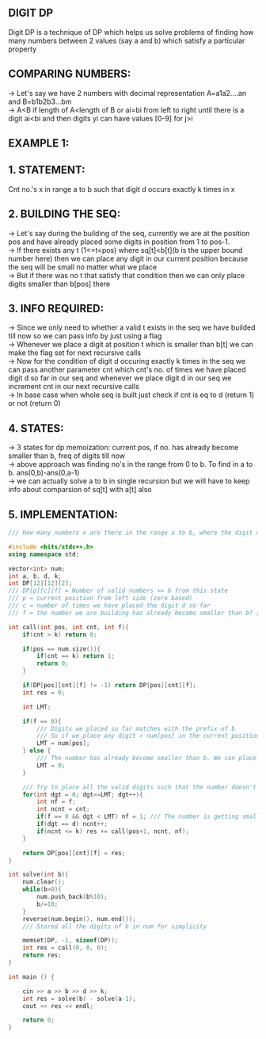 **DIGIT DP**
---

Digit DP is a technique of DP which helps us solve problems of finding how many numbers between 2 values (say a and b) which satisfy a particular property

**COMPARING NUMBERS:**
--
-> Let's say we have 2 numbers with decimal representation A=a1a2....an and B=b1b2b3...bm\
-> A<B if length of A<length of B or ai=bi from left to right until there is a digit ai<bi and then digits yi can have values [0-9] for j>i

**EXAMPLE 1:**
--
**1. STATEMENT:**
--
Cnt no.'s x in range a to b such that digit d occurs exactly k times in x 

**2. BUILDING THE SEQ:**
--
-> Let's say during the building of the seq, currently we are at the position pos and have already placed some digits in position from 1 to pos-1.\
-> If there exists any t (1<=t<pos) where sq[t]<b[t](b is the upper bound number here) then we can place any digit in our current position because the seq will be small no matter what we place\
-> But if there was no t that satisfy that condition then we can only place digits smaller than b[pos] there

**3. INFO REQUIRED:**
--
-> Since we only need to whether a valid t exists in the seq we have builded till now so we can pass info by just using a flag\
-> Whenever we place a digit at position t which is smaller than b[t] we can make the flag set for next recursive calls\
-> Now for the condition of digit d occuring exactly k times in the seq we can pass another parameter cnt which cnt's no. of times we have placed digit d so far in our seq and whenever we place digit d in our seq we increment cnt in our next recursive calls\
-> In base case when whole seq is built just check if cnt is eq to d (return 1) or not (return 0)

**4. STATES:**
--
-> 3 states for dp memoization: current pos, if no. has already become smaller than b, freq of digits till now\
-> above approach was finding no's in the range from 0 to b. To find in a to b. ans(0,b)-ans(0,a-1)\
-> we can actually solve a to b in single recursion but we will have to keep info about comparsion of sq[t] with a[t] also

**5. IMPLEMENTATION:**
--
```cpp
/// How many numbers x are there in the range a to b, where the digit d occurs exactly k times in x?

#include <bits/stdc++.h>
using namespace std;

vector<int> num;
int a, b, d, k;
int DP[12][12][2];
/// DP[p][c][f] = Number of valid numbers <= b from this state
/// p = current position from left side (zero based)
/// c = number of times we have placed the digit d so far
/// f = the number we are building has already become smaller than b? [0 = no, 1 = yes]

int call(int pos, int cnt, int f){
    if(cnt > k) return 0;

    if(pos == num.size()){
        if(cnt == k) return 1;
        return 0;
    }

    if(DP[pos][cnt][f] != -1) return DP[pos][cnt][f];
    int res = 0;

    int LMT;

    if(f == 0){
        /// Digits we placed so far matches with the prefix of b
        /// So if we place any digit > num[pos] in the current position, then the number will become greater than b
        LMT = num[pos];
    } else {
        /// The number has already become smaller than b. We can place any digit now.
        LMT = 9;
    }

    /// Try to place all the valid digits such that the number doesn't exceed b
    for(int dgt = 0; dgt<=LMT; dgt++){
        int nf = f;
        int ncnt = cnt;
        if(f == 0 && dgt < LMT) nf = 1; /// The number is getting smaller at this position
        if(dgt == d) ncnt++;
        if(ncnt <= k) res += call(pos+1, ncnt, nf);
    }

    return DP[pos][cnt][f] = res;
}

int solve(int b){
    num.clear();
    while(b>0){
        num.push_back(b%10);
        b/=10;
    }
    reverse(num.begin(), num.end());
    /// Stored all the digits of b in num for simplicity

    memset(DP, -1, sizeof(DP));
    int res = call(0, 0, 0);
    return res;
}

int main () {

    cin >> a >> b >> d >> k;
    int res = solve(b) - solve(a-1);
    cout << res << endl;

    return 0;
}
```
